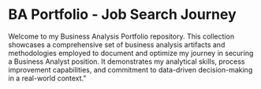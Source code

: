 # BA Portfolio -  Job Search Journey
Welcome to my Business Analysis Portfolio repository. This collection showcases a comprehensive set of business analysis artifacts and methodologies employed to document and optimize my journey in securing a Business Analyst position. It demonstrates my analytical skills, process improvement capabilities, and commitment to data-driven decision-making in a real-world context."
